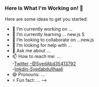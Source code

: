 



### Here Is What I'm Working on! 👋



Here are some ideas to get you started:

- 🔭 I’m currently working on ...
- 🌱 I’m currently learning ... new.js S
- 👯 I’m looking to collaborate on ...new.js
- 🤔 I’m looking for help with ...
- 💬 Ask me about ...
- 📫 How to reach me: ...<br> 	-[Twitter -@SyedAbd35413792](https://twitter.com/SyedAbd35413792) <br>    -[linkdin-Syedabdullhaali](https://www.linkedin.com/in/syed-abdullah-ali-7915b3222/)
- 😄 Pronouns: ...
- ⚡ Fun fact: ...
-->
